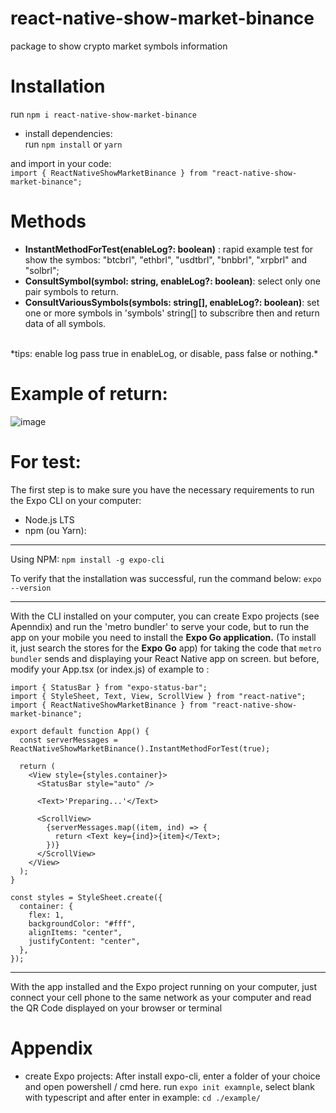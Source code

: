 # react-native-show-market-binance
package to  show crypto market symbols information

Installation
====
 run ```npm i react-native-show-market-binance```
- install dependencies: <br />
run ```npm install``` or ```yarn``` <br />

and import in your code: <br />
``import { ReactNativeShowMarketBinance } from "react-native-show-market-binance";``

Methods
===
- **InstantMethodForTest(enableLog?: boolean)** : rapid example test for show the symbos: "btcbrl",  "ethbrl",  "usdtbrl",  "bnbbrl",  "xrpbrl" and  "solbrl";
- **ConsultSymbol(symbol: string, enableLog?: boolean)**: select only one pair symbols to return.
- **ConsultVariousSymbols(symbols: string[], enableLog?: boolean)**: set one or more symbols in 'symbols' string[] to subscribre then and return data of all symbols.
<br/>
*tips: enable log pass true in enableLog, or disable, pass false or nothing.*
<br/>

Example of return: 
====

![image](https://user-images.githubusercontent.com/65621610/168016468-74324647-0484-4cac-979f-00bba1eb8dda.png)


For test:
====

The first step is to make sure you have the necessary requirements to run the Expo CLI on your computer:
- Node.js LTS
- npm (ou Yarn): 

---
Using NPM:
``npm install -g expo-cli``

To verify that the installation was successful, run the command below:
```expo --version```

---
With the CLI installed on your computer, you can create Expo projects (see Apenndix) and run the 'metro bundler' to serve your code, but to run the app on your mobile you need to install the **Expo Go application.** (To install it, just search the stores for the **Expo Go** app) for taking the code that `metro bundler` sends and displaying your React Native app on screen. but before, modify your App.tsx (or index.js) of example to :
````
import { StatusBar } from "expo-status-bar";
import { StyleSheet, Text, View, ScrollView } from "react-native";
import { ReactNativeShowMarketBinance } from "react-native-show-market-binance";

export default function App() {
  const serverMessages = ReactNativeShowMarketBinance().InstantMethodForTest(true);

  return (
    <View style={styles.container}>
      <StatusBar style="auto" />

      <Text>'Preparing...'</Text>

      <ScrollView>
        {serverMessages.map((item, ind) => {
          return <Text key={ind}>{item}</Text>;
        })}
      </ScrollView>
    </View>
  );
}

const styles = StyleSheet.create({
  container: {
    flex: 1,
    backgroundColor: "#fff",
    alignItems: "center",
    justifyContent: "center",
  },
});
````



----

With the app installed and the Expo project running on your computer, just connect your cell phone to the same network as your computer and read the QR Code displayed on your browser or terminal

Appendix
===
- create Expo projects:
After install expo-cli, enter a folder of your choice and open powershell / cmd here.
run ```expo init examnple```, select blank with typescript and after enter in example: ```cd ./example/```



